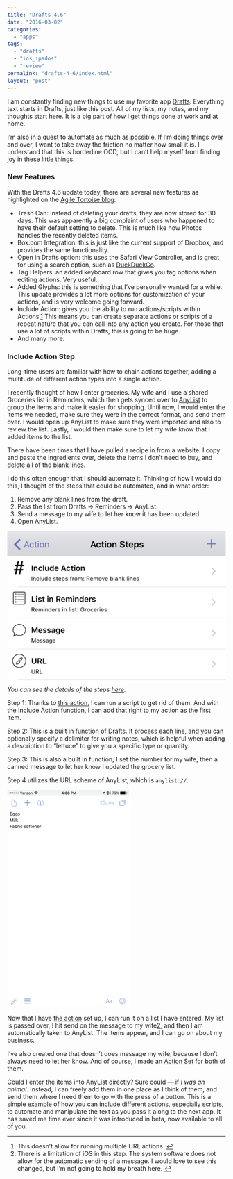 ```yaml
---
title: "Drafts 4.6"
date: "2016-03-02"
categories: 
  - "apps"
tags: 
  - "drafts"
  - "ios_ipados"
  - "review"
permalink: "drafts-4-6/index.html"
layout: "post"
---
```


I am constantly finding new things to use my favorite app [Drafts](https://geo.itunes.apple.com/us/app/drafts-4-quickly-capture-notes/id905337691?mt=8&uo=4&at=1001l4VZ&ct=nahumck_me). Everything text starts in Drafts, just like this post. All of my lists, my notes, and my thoughts start here. It is a big part of how I get things done at work and at home.

I’m also in a quest to automate as much as possible. If I’m doing things over and over, I want to take away the friction no matter how small it is. I understand that this is borderline OCD, but I can’t help myself from finding joy in these little things.

### **New Features**

With the Drafts 4.6 update today, there are several new features as highlighted on the [Agile Tortoise blog](http://agiletortoise.com/blog/2016/03/02/drafts-46/):

- Trash Can: instead of deleting your drafts, they are now stored for 30 days. This was apparently a big complaint of users who happened to have their default setting to delete. This is much like how Photos handles the recently deleted items.
- Box.com Integration: this is just like the current support of Dropbox, and provides the same functionality.
- Open in Drafts option: this uses the Safari View Controller, and is great for using a search option, such as [DuckDuckGo](http://drafts4-actions.agiletortoise.com/a/16l).
- Tag Helpers: an added keyboard row that gives you tag options when editing actions. Very useful.
- Added Glyphs: this is something that I’ve personally wanted for a while. This update provides a lot more options for customization of your actions, and is very welcome going forward.
- Include Action: gives you the ability to run actions/scripts within Actions.[1](#fn-1 "see footnote") This means you can create separate actions or scripts of a repeat nature that you can call into any action you create. For those that use a lot of scripts within Drafts, this is going to be huge.
- And many more.

### **Include Action Step**

Long-time users are familiar with how to chain actions together, adding a multitude of different action types into a single action.

I recently thought of how I enter groceries. My wife and I use a shared Groceries list in Reminders, which then gets synced over to [AnyList](https://geo.itunes.apple.com/us/app/anylist-grocery-shopping-list/id522167641?mt=8&uo=4&at=1001l4VZ&ct=nahumck_me) to group the items and make it easier for shopping. Until now, I would enter the items we needed, make sure they were in the correct format, and send them over. I would open up AnyList to make sure they were imported and also to review the list. Lastly, I would then make sure to let my wife know that I added items to the list.

There have been times that I have pulled a recipe in from a website. I copy and paste the ingredients over, delete the items I don’t need to buy, and delete all of the blank lines.

I do this often enough that I should automate it. Thinking of how I would do this, I thought of the steps that could be automated, and in what order:

1. Remove any blank lines from the draft.
2. Pass the list from Drafts → Reminders → AnyList.
3. Send a message to my wife to let her know it has been updated.
4. Open AnyList.

![](images/Grocery-Action-Steps.jpeg) _You can see the details of the steps [here](https://www.nahumck.me/wp-content/uploads/2016/03/Grocery-Action-Steps-Detail.png)._

Step 1: Thanks to [this action](http://drafts4-actions.agiletortoise.com/a/1ar), I can run a script to get rid of them. And with the Include Action function, I can add that right to my action as the first item.

Step 2: This is a built in function of Drafts. It process each line, and you can optionally specify a delimiter for writing notes, which is helpful when adding a description to “lettuce” to give you a specific type or quantity.

Step 3: This is also a built in function; I set the number for my wife, then a canned message to let her know I updated the grocery list.

Step 4 utilizes the URL scheme of AnyList, which is `anylist://`.

![](images/Grocery-Action.gif)

Now that I have [the action](https://drafts4-actions.agiletortoise.com/a/1iJ) set up, I can run it on a list I have entered. My list is passed over, I hit send on the message to my wife[2](#fn-2 "see footnote"), and then I am automatically taken to AnyList. The items appear, and I can go on about my business.

I’ve also created one that doesn’t does message my wife, because I don’t always need to let her know. And of course, I made an [Action Set](https://www.nahumck.me/using-action-sets-drafts/) for both of them.

Could I enter the items into AnyList directly? Sure could — if _I was an animal_. Instead, I can freely add them in one place as I think of them, and send them where I need them to go with the press of a button. This is a simple example of how you can include different actions, especially scripts, to automate and manipulate the text as you pass it along to the next app. It has saved me time ever since it was introduced in beta, now available to all of you.

* * *

1. This doesn’t allow for running multiple URL actions. [↩](#fnref-1 "return to article")
2. There is a limitation of iOS in this step. The system software does not allow for the automatic sending of a message. I would love to see this changed, but I’m not going to hold my breath here. [↩](#fnref-2 "return to article")
